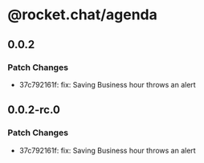 # @rocket.chat/agenda

## 0.0.2

### Patch Changes

- 37c792161f: fix: Saving Business hour throws an alert

## 0.0.2-rc.0

### Patch Changes

- 37c792161f: fix: Saving Business hour throws an alert
